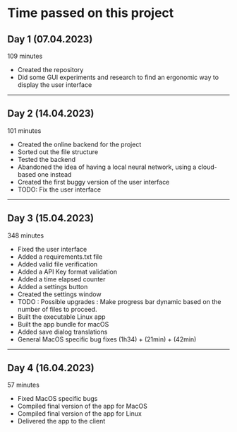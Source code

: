 # Time passed on this project

## Day 1 (07.04.2023)

109 minutes

- Created the repository
- Did some GUI experiments and research to find an ergonomic way to display the user interface

---

## Day 2 (14.04.2023)

101 minutes

- Created the online backend for the project
- Sorted out the file structure
- Tested the backend
- Abandoned the idea of having a local neural network, using a cloud-based one instead
- Created the first buggy version of the user interface
- TODO: Fix the user interface

---

## Day 3 (15.04.2023)

348 minutes

- Fixed the user interface
- Added a requirements.txt file
- Added valid file verification
- Added a API Key format validation
- Added a time elapsed counter
- Added a settings button
- Created the settings window
- TODO : Possible upgrades : Make progress bar dynamic based on the number of files to proceed.
- Built the executable Linux app
- Built the app bundle for macOS
- Added save dialog translations
- General MacOS specific bug fixes (1h34) + (21min) + (42min)

---

## Day 4 (16.04.2023)

57 minutes

- Fixed MacOS specific bugs
- Compiled final version of the app for MacOS
- Compiled final version of the app for Linux
- Delivered the app to the client